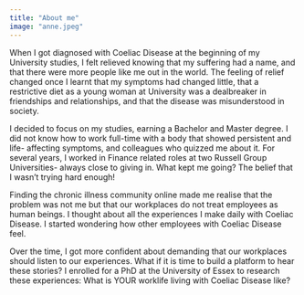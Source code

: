 ```yaml
---
title: "About me"
image: "anne.jpeg"
---
```


When I got diagnosed with Coeliac Disease at the beginning of my University studies, I felt relieved knowing that my suffering had a name, and that there were more people like me out in the world. The feeling of relief changed once I learnt that my symptoms had changed little, that a restrictive diet as a young woman at University was a dealbreaker in friendships and relationships, and that the disease was misunderstood in society.


I decided to focus on my studies, earning a Bachelor and Master degree. I did not know how to work full-time with a body that showed persistent and life- affecting symptoms, and colleagues who quizzed me about it. For several years, I worked in Finance related roles at two Russell Group Universities- always close to giving in. What kept me going? The belief that I wasn’t trying hard enough!


Finding the chronic illness community online made me realise that the problem was not me but that our workplaces do not treat employees as human beings. I thought about all the experiences I make daily with Coeliac Disease. I started wondering how other employees with Coeliac Disease feel.


Over the time, I got more confident about demanding that our workplaces should listen to our experiences. What if it is time to build a platform to hear these stories? I enrolled for a PhD at the University of Essex to research these experiences: What is YOUR worklife living with Coeliac Disease like?